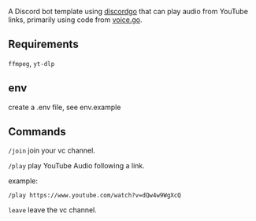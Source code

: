 A Discord bot template using [discordgo](https://github.com/bwmarrin/discordgo) that can play audio from YouTube links, primarily using code from [voice.go](https://github.com/bwmarrin/discordgo/blob/master/voice.go). 

## Requirements
`ffmpeg`, `yt-dlp`

## env
create a .env file, see env.example

## Commands
`/join` join your vc channel.

`/play` play YouTube Audio following a link.

example:
```
/play https://www.youtube.com/watch?v=dQw4w9WgXcQ
```

`leave` leave the vc channel.
